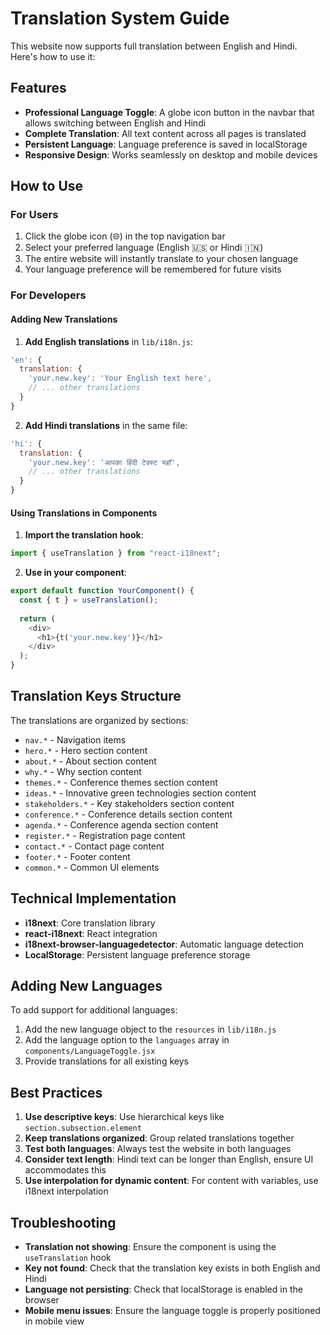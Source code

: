 # Translation System Guide

This website now supports full translation between English and Hindi. Here's how to use it:

## Features

- **Professional Language Toggle**: A globe icon button in the navbar that allows switching between English and Hindi
- **Complete Translation**: All text content across all pages is translated
- **Persistent Language**: Language preference is saved in localStorage
- **Responsive Design**: Works seamlessly on desktop and mobile devices

## How to Use

### For Users
1. Click the globe icon (🌐) in the top navigation bar
2. Select your preferred language (English 🇺🇸 or Hindi 🇮🇳)
3. The entire website will instantly translate to your chosen language
4. Your language preference will be remembered for future visits

### For Developers

#### Adding New Translations

1. **Add English translations** in `lib/i18n.js`:
```javascript
'en': {
  translation: {
    'your.new.key': 'Your English text here',
    // ... other translations
  }
}
```

2. **Add Hindi translations** in the same file:
```javascript
'hi': {
  translation: {
    'your.new.key': 'आपका हिंदी टेक्स्ट यहाँ',
    // ... other translations
  }
}
```

#### Using Translations in Components

1. **Import the translation hook**:
```javascript
import { useTranslation } from "react-i18next";
```

2. **Use in your component**:
```javascript
export default function YourComponent() {
  const { t } = useTranslation();
  
  return (
    <div>
      <h1>{t('your.new.key')}</h1>
    </div>
  );
}
```

## Translation Keys Structure

The translations are organized by sections:

- `nav.*` - Navigation items
- `hero.*` - Hero section content
- `about.*` - About section content
- `why.*` - Why section content
- `themes.*` - Conference themes section content
- `ideas.*` - Innovative green technologies section content
- `stakeholders.*` - Key stakeholders section content
- `conference.*` - Conference details section content
- `agenda.*` - Conference agenda section content
- `register.*` - Registration page content
- `contact.*` - Contact page content
- `footer.*` - Footer content
- `common.*` - Common UI elements

## Technical Implementation

- **i18next**: Core translation library
- **react-i18next**: React integration
- **i18next-browser-languagedetector**: Automatic language detection
- **LocalStorage**: Persistent language preference storage

## Adding New Languages

To add support for additional languages:

1. Add the new language object to the `resources` in `lib/i18n.js`
2. Add the language option to the `languages` array in `components/LanguageToggle.jsx`
3. Provide translations for all existing keys

## Best Practices

1. **Use descriptive keys**: Use hierarchical keys like `section.subsection.element`
2. **Keep translations organized**: Group related translations together
3. **Test both languages**: Always test the website in both languages
4. **Consider text length**: Hindi text can be longer than English, ensure UI accommodates this
5. **Use interpolation for dynamic content**: For content with variables, use i18next interpolation

## Troubleshooting

- **Translation not showing**: Ensure the component is using the `useTranslation` hook
- **Key not found**: Check that the translation key exists in both English and Hindi
- **Language not persisting**: Check that localStorage is enabled in the browser
- **Mobile menu issues**: Ensure the language toggle is properly positioned in mobile view
